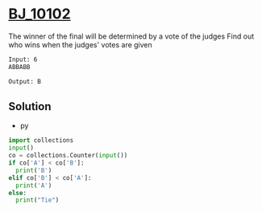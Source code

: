 # [BJ_10102](https://acmicpc.net/problem/10102)

The winner of the final will be determined by a vote of the judges
Find out who wins when the judges' votes are given

```txt
Input: 6
ABBABB

Output: B
```

## Solution

* py

```py
import collections
input()
co = collections.Counter(input())
if co['A'] < co['B']:
  print('B')
elif co['B'] < co['A']:
  print('A')
else:
  print("Tie")
```

